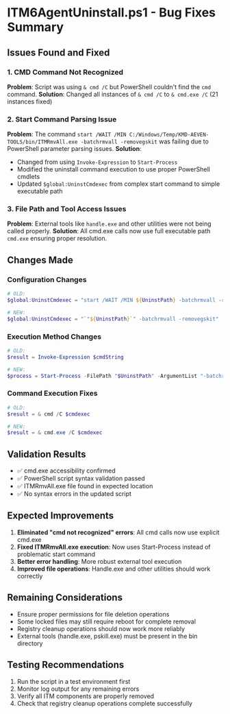 # ITM6AgentUninstall.ps1 - Bug Fixes Summary

## Issues Found and Fixed

### 1. CMD Command Not Recognized
**Problem**: Script was using `& cmd /C` but PowerShell couldn't find the `cmd` command.
**Solution**: Changed all instances of `& cmd /C` to `& cmd.exe /C` (21 instances fixed)

### 2. Start Command Parsing Issue
**Problem**: The command `start /WAIT /MIN C:/Windows/Temp/KMD-AEVEN-TOOLS/bin/ITMRmvAll.exe -batchrmvall -removegskit` was failing due to PowerShell parameter parsing issues.
**Solution**:
- Changed from using `Invoke-Expression` to `Start-Process`
- Modified the uninstall command execution to use proper PowerShell cmdlets
- Updated `$global:UninstCmdexec` from complex start command to simple executable path

### 3. File Path and Tool Access Issues
**Problem**: External tools like `handle.exe` and other utilities were not being called properly.
**Solution**: All cmd.exe calls now use full executable path `cmd.exe` ensuring proper resolution.

## Changes Made

### Configuration Changes
```powershell
# OLD:
$global:UninstCmdexec = "start /WAIT /MIN ${UninstPath} -batchrmvall -removegskit"

# NEW:
$global:UninstCmdexec = "`"${UninstPath}`" -batchrmvall -removegskit"
```

### Execution Method Changes
```powershell
# OLD:
$result = Invoke-Expression $cmdString

# NEW:
$process = Start-Process -FilePath "$UninstPath" -ArgumentList "-batchrmvall", "-removegskit" -Wait -PassThru -NoNewWindow
```

### Command Execution Fixes
```powershell
# OLD:
$result = & cmd /C $cmdexec

# NEW:
$result = & cmd.exe /C $cmdexec
```

## Validation Results
- ✅ cmd.exe accessibility confirmed
- ✅ PowerShell script syntax validation passed
- ✅ ITMRmvAll.exe file found in expected location
- ✅ No syntax errors in the updated script

## Expected Improvements
1. **Eliminated "cmd not recognized" errors**: All cmd calls now use explicit cmd.exe
2. **Fixed ITMRmvAll.exe execution**: Now uses Start-Process instead of problematic start command
3. **Better error handling**: More robust external tool execution
4. **Improved file operations**: Handle.exe and other utilities should work correctly

## Remaining Considerations
- Ensure proper permissions for file deletion operations
- Some locked files may still require reboot for complete removal
- Registry cleanup operations should now work more reliably
- External tools (handle.exe, pskill.exe) must be present in the bin directory

## Testing Recommendations
1. Run the script in a test environment first
2. Monitor log output for any remaining errors
3. Verify all ITM components are properly removed
4. Check that registry cleanup operations complete successfully
